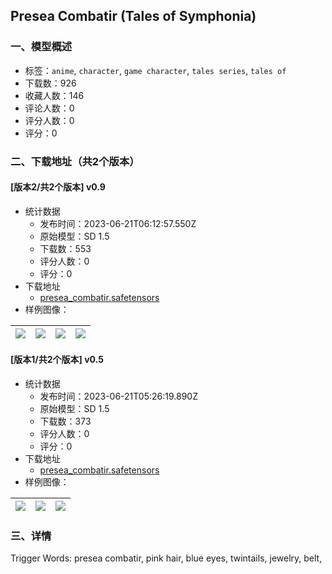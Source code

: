 ## Presea Combatir (Tales of Symphonia)
### 一、模型概述

- 标签：`anime`, `character`, `game character`, `tales series`, `tales of`
- 下载数：926
- 收藏人数：146
- 评论人数：0
- 评分人数：0
- 评分：0

### 二、下载地址（共2个版本）

#### [版本2/共2个版本] v0.9

- 统计数据
  - 发布时间：2023-06-21T06:12:57.550Z
  - 原始模型：SD 1.5
  - 下载数：553
  - 评分人数：0
  - 评分：0
- 下载地址
  - [presea_combatir.safetensors](https://civitai.com/api/download/models/100713)
- 样例图像：

| <img src="https://image.civitai.com/xG1nkqKTMzGDvpLrqFT7WA/0392f112-667c-4db1-a9a2-6f2991c9059c/width=450/1228172.jpeg" /> | <img src="https://image.civitai.com/xG1nkqKTMzGDvpLrqFT7WA/7bef8416-4b66-45b9-907d-6782f8a411d1/width=450/1228460.jpeg" /> | <img src="https://image.civitai.com/xG1nkqKTMzGDvpLrqFT7WA/0e622d56-1419-4563-aa59-d2c43efbc6be/width=450/1228112.jpeg" /> | <img src="https://image.civitai.com/xG1nkqKTMzGDvpLrqFT7WA/8564e4b7-6e16-4f04-a908-6e5c486757ba/width=450/1228114.jpeg" /> |
| ---- | ---- | ---- | ---- |

#### [版本1/共2个版本] v0.5

- 统计数据
  - 发布时间：2023-06-21T05:26:19.890Z
  - 原始模型：SD 1.5
  - 下载数：373
  - 评分人数：0
  - 评分：0
- 下载地址
  - [presea_combatir.safetensors](https://civitai.com/api/download/models/100470)
- 样例图像：

| <img src="https://image.civitai.com/xG1nkqKTMzGDvpLrqFT7WA/4cc299df-5e2a-4b4b-b0a6-bea3203dab6d/width=450/1223682.jpeg" /> | <img src="https://image.civitai.com/xG1nkqKTMzGDvpLrqFT7WA/f5119af0-8cb7-4b5b-946e-154354ebe4bd/width=450/1223782.jpeg" /> | <img src="https://image.civitai.com/xG1nkqKTMzGDvpLrqFT7WA/cb800b04-b4e2-4ed9-afbb-71f7bf6c9267/width=450/1223676.jpeg" /> |
| ---- | ---- | ---- |


### 三、详情
<p>Trigger Words: presea combatir, pink hair, blue eyes, twintails, jewelry, belt, </p>